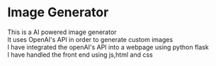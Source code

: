 # Image Generator

This is a AI powered image generator 
<br>
It uses OpenAI's API in order to generate custom images 
<br>
I have integrated the openAI's API into a webpage using python flask
<br>
I have handled the front end using js,html and css 
